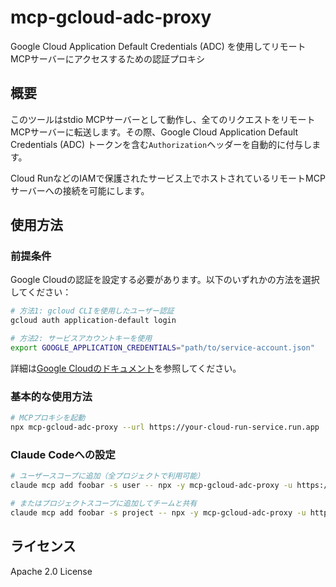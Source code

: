 # mcp-gcloud-adc-proxy

Google Cloud Application Default Credentials (ADC) を使用してリモートMCPサーバーにアクセスするための認証プロキシ

## 概要

このツールはstdio MCPサーバーとして動作し、全てのリクエストをリモートMCPサーバーに転送します。その際、Google Cloud Application Default Credentials (ADC) トークンを含む`Authorization`ヘッダーを自動的に付与します。

Cloud RunなどのIAMで保護されたサービス上でホストされているリモートMCPサーバーへの接続を可能にします。

## 使用方法

### 前提条件

Google Cloudの認証を設定する必要があります。以下のいずれかの方法を選択してください：

```bash
# 方法1: gcloud CLIを使用したユーザー認証
gcloud auth application-default login

# 方法2: サービスアカウントキーを使用
export GOOGLE_APPLICATION_CREDENTIALS="path/to/service-account.json"
```

詳細は[Google Cloudのドキュメント](https://cloud.google.com/docs/authentication/provide-credentials-adc)を参照してください。

### 基本的な使用方法

```bash
# MCPプロキシを起動
npx mcp-gcloud-adc-proxy --url https://your-cloud-run-service.run.app
```

### Claude Codeへの設定

```bash
# ユーザースコープに追加（全プロジェクトで利用可能）
claude mcp add foobar -s user -- npx -y mcp-gcloud-adc-proxy -u https://foobar.run.app

# またはプロジェクトスコープに追加してチームと共有
claude mcp add foobar -s project -- npx -y mcp-gcloud-adc-proxy -u https://foobar.run.app
```

## ライセンス

Apache 2.0 License

